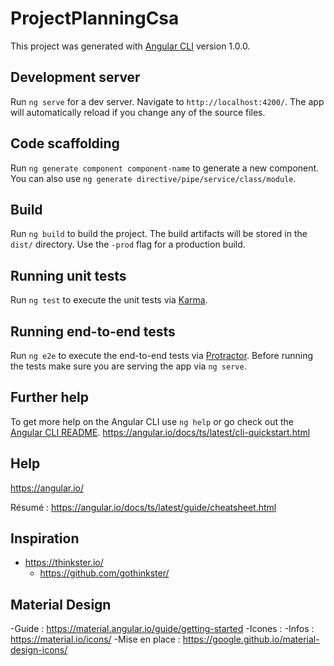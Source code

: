 # ProjectPlanningCsa

This project was generated with [Angular CLI](https://github.com/angular/angular-cli) version 1.0.0.

## Development server

Run `ng serve` for a dev server. Navigate to `http://localhost:4200/`. The app will automatically reload if you change any of the source files.

## Code scaffolding

Run `ng generate component component-name` to generate a new component. You can also use `ng generate directive/pipe/service/class/module`.

## Build

Run `ng build` to build the project. The build artifacts will be stored in the `dist/` directory. Use the `-prod` flag for a production build.

## Running unit tests

Run `ng test` to execute the unit tests via [Karma](https://karma-runner.github.io).

## Running end-to-end tests

Run `ng e2e` to execute the end-to-end tests via [Protractor](http://www.protractortest.org/).
Before running the tests make sure you are serving the app via `ng serve`.

## Further help

To get more help on the Angular CLI use `ng help` or go check out the [Angular CLI README](https://github.com/angular/angular-cli/blob/master/README.md).
https://angular.io/docs/ts/latest/cli-quickstart.html

## Help
https://angular.io/

Résumé : https://angular.io/docs/ts/latest/guide/cheatsheet.html 


## Inspiration
- https://thinkster.io/
  - https://github.com/gothinkster/

## Material Design
-Guide : https://material.angular.io/guide/getting-started
-Icones : 
  -Infos : https://material.io/icons/
  -Mise en place : https://google.github.io/material-design-icons/

